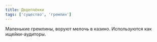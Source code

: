 ```yaml
---
title: Додепчёнки
tags: ['существо', 'гремлин']
---
```


Маленькие гремлины, воруют мелочь в казино. Используются как ищейки-аудиторы.
